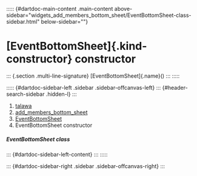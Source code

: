 ::::: {#dartdoc-main-content .main-content above-sidebar="widgets_add_members_bottom_sheet/EventBottomSheet-class-sidebar.html" below-sidebar=""}
<div>

# [EventBottomSheet]{.kind-constructor} constructor

</div>

::: {.section .multi-line-signature}
[EventBottomSheet]{.name}()
:::
:::::

::::: {#dartdoc-sidebar-left .sidebar .sidebar-offcanvas-left}
::: {#header-search-sidebar .hidden-l}
:::

1.  [talawa](../../index.html)
2.  [add_members_bottom_sheet](../../widgets_add_members_bottom_sheet/)
3.  [EventBottomSheet](../../widgets_add_members_bottom_sheet/EventBottomSheet-class.html)
4.  EventBottomSheet constructor

##### EventBottomSheet class

::: {#dartdoc-sidebar-left-content}
:::
:::::

::: {#dartdoc-sidebar-right .sidebar .sidebar-offcanvas-right}
:::
